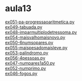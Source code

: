# aula13 
<a href='https://gabrielryanft.github.io/learning/cursoemvideo/python/exerciciospython/aula13/ex051-pa-progressaoaritmetica.py' target='_blank' rel='next'>ex051-pa-progressaoaritmetica.py</a><br/>
<a href='https://gabrielryanft.github.io/learning/cursoemvideo/python/exerciciospython/aula13/ex049-tabuada.py' target='_blank' rel='next'>ex049-tabuada.py</a><br/>
<a href='https://gabrielryanft.github.io/learning/cursoemvideo/python/exerciciospython/aula13/ex048-imparmultiplodetressoma.py' target='_blank' rel='next'>ex048-imparmultiplodetressoma.py</a><br/>
<a href='https://gabrielryanft.github.io/learning/cursoemvideo/python/exerciciospython/aula13/ex054-maisvalhomaisnovo.py' target='_blank' rel='next'>ex054-maisvalhomaisnovo.py</a><br/>
<a href='https://gabrielryanft.github.io/learning/cursoemvideo/python/exerciciospython/aula13/ex050-6numsopares.py' target='_blank' rel='next'>ex050-6numsopares.py</a><br/>
<a href='https://gabrielryanft.github.io/learning/cursoemvideo/python/exerciciospython/aula13/ex055-maispesadomaisleve.py' target='_blank' rel='next'>ex055-maispesadomaisleve.py</a><br/>
<a href='https://gabrielryanft.github.io/learning/cursoemvideo/python/exerciciospython/aula13/ex053-palindromo.py' target='_blank' rel='next'>ex053-palindromo.py</a><br/>
<a href='https://gabrielryanft.github.io/learning/cursoemvideo/python/exerciciospython/aula13/ex056-4pessoas.py' target='_blank' rel='next'>ex056-4pessoas.py</a><br/>
<a href='https://gabrielryanft.github.io/learning/cursoemvideo/python/exerciciospython/aula13/ex047-numpares1a50.py' target='_blank' rel='next'>ex047-numpares1a50.py</a><br/>
<a href='https://gabrielryanft.github.io/learning/cursoemvideo/python/exerciciospython/aula13/ex052-numprimo.py' target='_blank' rel='next'>ex052-numprimo.py</a><br/>
<a href='https://gabrielryanft.github.io/learning/cursoemvideo/python/exerciciospython/aula13/ex046-fogos.py' target='_blank' rel='next'>ex046-fogos.py</a><br/>
